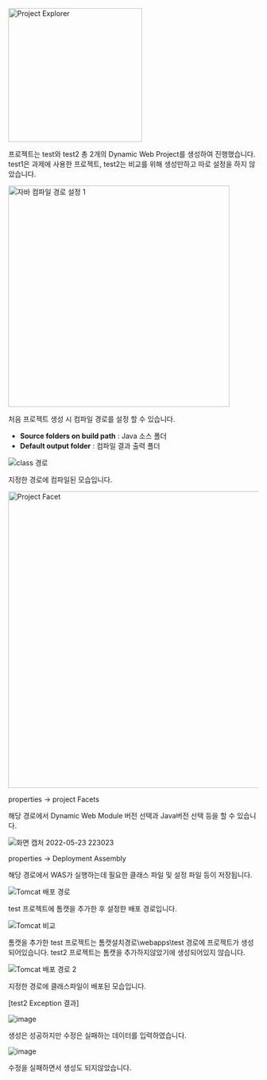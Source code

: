 
<img width="269" alt="Project Explorer" src="https://user-images.githubusercontent.com/87375644/169853874-aec4852a-84c8-4d42-ae5d-2c85175e296d.png">

프로젝트는 test와 test2
총 2개의 Dynamic Web Project를 생성하여 진행했습니다.
test1은 과제에 사용한 프로젝트, test2는 비교를 위해 생성만하고 따로 설정을 하지 않았습니다.

<img width="445" alt="자바 컴파일 경로 설정 1" src="https://user-images.githubusercontent.com/87375644/169853905-3a0dc5ac-47ee-47d5-887c-20c60c2eb151.png">

처음 프로젝트 생성 시 컴파일 경로를 설정 할 수 있습니다.

- **Source folders on build path** : Java 소스 폴더
- **Default output folder** : 컴파일 결과 출력 폴더

![class 경로](https://user-images.githubusercontent.com/87375644/169853915-7ff6909c-9d7d-4aa5-bc43-1a86c8ff291c.png)

지정한 경로에 컴파일된 모습입니다.

<img width="597" alt="Project Facet" src="https://user-images.githubusercontent.com/87375644/169853897-6b6e8e8d-2517-41b3-b8fb-e1cd890b8ba1.png">

properties → project Facets

해당 경로에서 Dynamic Web Module 버전 선택과 Java버전 선택 등을 할 수 있습니다.

![화면 캡처 2022-05-23 223023](https://user-images.githubusercontent.com/87375644/169853906-51b78e81-c3b8-4196-ae6a-b432f9bbd4a3.png)

properties → Deployment Assembly

해당 경로에서 WAS가 실행하는데 필요한 클래스 파일 및 설정 파일 등이 저장됩니다.

![Tomcat 배포 경로](https://user-images.githubusercontent.com/87375644/169853909-98e0041e-c61b-4d7a-a533-5086b9ddea93.png)

test 프로젝트에 톰캣을 추가한 후 설정한 배포 경로입니다.

![Tomcat 비교](https://user-images.githubusercontent.com/87375644/169853914-e0e5b48f-2218-4676-a6f3-31088d44f791.png)

톰캣을 추가한 test 프로젝트는 톰캣설치경로\webapps\test 경로에 프로젝트가 생성되어있습니다.
test2 프로젝트는 톰캣을 추가하지않았기에 생성되어있지 않습니다.

![Tomcat 배포 경로 2](https://user-images.githubusercontent.com/87375644/169853911-0cc98820-7a09-4167-bc5a-9c7efddd7c84.png)

지정한 경로에 클래스파일이 배포된 모습입니다.


[test2 Exception 결과]

![image](https://user-images.githubusercontent.com/87375644/172716731-46d3ee10-01d0-494c-9e68-282b89d92431.png)

생성은 성공하지만 수정은 실패하는 데이터를 입력하였습니다.

![image](https://user-images.githubusercontent.com/87375644/172716700-1e71b5ac-7558-443a-9f52-e77ad4136a99.png)

수정을 실패하면서 생성도 되지않았습니다.
